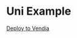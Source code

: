 # Uni Example

[Deploy to Vendia](http://localhost:3000/create?repo=https://github.com/DavidTron5000/test-repo)
